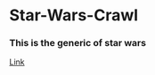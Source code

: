 # Star-Wars-Crawl
### This is the generic of star wars

[Link](https://housseynou.github.io/Star-Wars-Crawl/)
